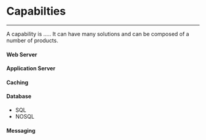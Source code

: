 # Capabilties

<hr>

A capability is ..... It can have many solutions and can be composed of a number of products.

#### Web Server

#### Application Server


#### Caching
  
#### Database
  - SQL
  - NOSQL

#### Messaging